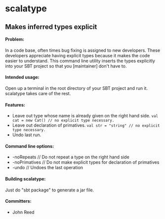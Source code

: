 # scalatype
## Makes inferred types explicit

#### Problem:

In a code base, often times bug fixing is assigned to new developers. These developers appreciate having explicit types because it makes the code easier to understand. This command line utility inserts the types explicitly into your SBT project so that you [maintainer] don't have to.

#### Intended usage:

Open up a terminal in the root directory of your SBT project and run it. scalatype takes care of the rest.

#### Features:

- Leave out type whose name is already given on the right hand side. `val cat = new Cat() // no explicit type necessary.`
- Leave out declaration of primatives. `val str = "string" // no explicit type necessary.`
- Undo last run.

#### Command line options:

- -noRepeats // Do not repeat a type on the right hand side
- -noPrimatives // Do not make explicit types for declaration of primatives
- -undo // Undoes the last operation

#### Building scalatype:

Just do "sbt package" to generate a jar file.

#### Committers:

- John Reed
